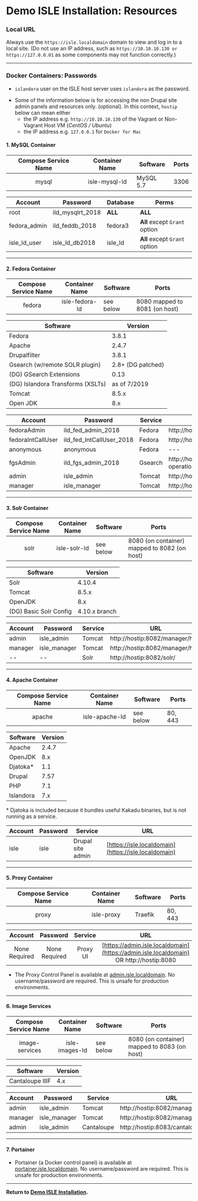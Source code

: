 # Demo ISLE Installation: Resources

### Local URL
Always use the `https://isle.localdomain` domain to view and log in to a local site. (Do not use an IP address, such as `https://10.10.10.130 or https://127.0.0.01` as some components may not function correctly.)

---

### Docker Containers: Passwords

* `islandora` user on the ISLE host server uses `islandora` as the password.

<!--- TODO this IP information conflicts with our statement to always use the `https://isle.localdomain` domain. Requires clarification. --->
* Some of the information below is for accessing the non Drupal site admin panels and resources only. (optional). In this context, `hostip` below can mean either
     * the IP address e.g. `http://10.10.10.130` of the Vagrant or Non-Vagrant Host VM (_CentOS / Ubuntu_)
     * the IP address e.g. `127.0.0.1` for `Docker for Mac`

#### 1. MySQL Container
| Compose Service Name | Container Name  | Software      | Ports         |
| :-------------:      | :-------------: | ------------- | ------------- |
| mysql                | isle-mysql-ld   | MySQL 5.7     | 3306          |


| Account        | Password              | Database         | Perms                         |
| -------------  | -------------         | -------------    | -------------                 |
| root           | ild_mysqlrt_2018      | **ALL**          | **ALL**                       |
| fedora_admin   | ild_feddb_2018        | fedora3          | **All** except `Grant` option |
| isle_ld_user   | isle_ld_db2018      | isle_ld        | **All** except `Grant` option |

---

#### 2. Fedora Container

| Compose Service Name | Container Name  | Software      | Ports                                            |
| :-------------:      | :-------------: | ------------- | -------------                                    |
| fedora               | isle-fedora-ld  | see below     | 8080 mapped to 8081 (on host) |

| Software                         | Version           |
| -------------                    | -------------     |
| Fedora                           | 3.8.1             |
| Apache                           | 2.4.7             |
| Drupalfilter                     | 3.8.1             |
| Gsearch (w/remote SOLR plugin)   | 2.8+ (DG patched) |
| (DG) GSearch Extensions          | 0.13              |
| (DG) Islandora Transforms (XSLTs)| as of 7/2019      |
| Tomcat                           | 8.5.x            |  
| Open JDK                         | 8.x               |

| Account           | Password                      | Service       | URL           |
| -------------     | -------------                 | ------------- | ------------- |
| fedoraAdmin       | ild_fed_admin_2018            | Fedora        | http://hostip:8081/fedora/describe                          |
| fedoraIntCallUser | ild_fed_IntCallUser_2018      | Fedora        | http://hostip:8081/fedora/objects                           |
| anonymous         | anonymous                     | Fedora        | ---                                                         |
| fgsAdmin          | ild_fgs_admin_2018            | Gsearch       | http://hostip:8081/fedoragsearch/rest?operation=updateIndex |
| admin             | isle_admin                    | Tomcat        | http://hostip:8081/manager/html                             |
| manager           | isle_manager                  | Tomcat        | http://hostip:8081/manager/html                             |

---

#### 3. Solr Container

| Compose Service Name | Container Name  | Software      | Ports                                              |
| :-------------:      | :-------------: | ------------- | -------------                                      |
| solr                 | isle-solr-ld  | see below     | 8080 (on container) mapped to 8082 (on host)       |

| Software               | Version       |
| -------------          | ------------- |
| Solr                   | 4.10.4        |
| Tomcat                 | 8.5.x         |
| OpenJDK                | 8.x           |
| (DG) Basic Solr Config | 4.10.x branch |

| Account           | Password        | Service       | URL                             |
| -------------     | -------------   | ------------- | -------------                   |
| admin             | isle_admin      | Tomcat        | http://hostip:8082/manager/html |
| manager           | isle_manager    | Tomcat        | http://hostip:8082/manager/html |
| --                | --              | Solr          | http://hostip:8082/solr/        |

---

#### 4. Apache Container

| Compose Service Name | Container Name  | Software      | Ports         |
| :-------------:      | :-------------: | ------------- | ------------- |
| apache               | isle-apache-ld | see below    | 80, 443       |

| Software      | Version       |
| ------------- | ------------- |
| Apache        | 2.4.7         |
| OpenJDK       | 8.x           |
| Djatoka*      | 1.1           |
| Drupal        | 7.57          |
| PHP           | 7.1           |
| Islandora     | 7.x           |

\* Djatoka is included because it bundles useful Kakadu binaries, but is not running as a service.

| Account                | Password                      | Service               | URL                                                  |
| -------------          | -------------                 | -------------         | -------------                                        |
| isle                  | isle                           | Drupal site admin     | [https://isle.localdomain](https://isle.localdomain) |

---

#### 5. Proxy Container
| Compose Service Name | Container Name  | Software      | Ports         |
| :-------------:      | :-------------: | ------------- | ------------- |
| proxy                | isle-proxy      | Traefik       | 80, 443       |

| Account               | Password      | Service      | URL        |
| :-------------:       | :-------------:   | :-------------: | :-------------: |
| None Required         | None Required                 | Proxy UI     | [https://admin.isle.localdomain](https://admin.isle.localdomain) OR http://hostip:8080  |

* The Proxy Control Panel is available at [admin.isle.localdomain](https://admin.isle.localdomain).  No username/password are required.  This is unsafe for production environments.

---

#### 6. Image Services
| Compose Service Name | Container Name  | Software      | Ports                                            |
| :-------------:      | :-------------: | ------------- | -------------                                    |
| image-services       |  isle-images-ld | see below   | 8080 (on container) mapped to 8083 (on host)     |


| Software                         | Version           |
| -------------                    | -------------     |
| Cantaloupe IIIF                  | 4.x               |

| Account           | Password                      | Service       | URL           |
| -------------     | -------------                 | ------------- | ------------- |
| admin             | isle_admin                    | Tomcat        | http://hostip:8082/manager/html   |
| manager           | isle_manager                  | Tomcat        | http://hostip:8082/manager/html   |
| admin             | isle_admin                    | Cantaloupe    | http://hostip:8083/cantaloupe/admin |

---

#### 7. Portainer

* Portainer (a Docker control panel) is available at [portainer.isle.localdomain](http://portainer.isle.localdomain). No username/password are required.  This is unsafe for production environments.

---

**Return to [Demo ISLE Installation](../install/install-demo.md#step-6-additional-resources).**
